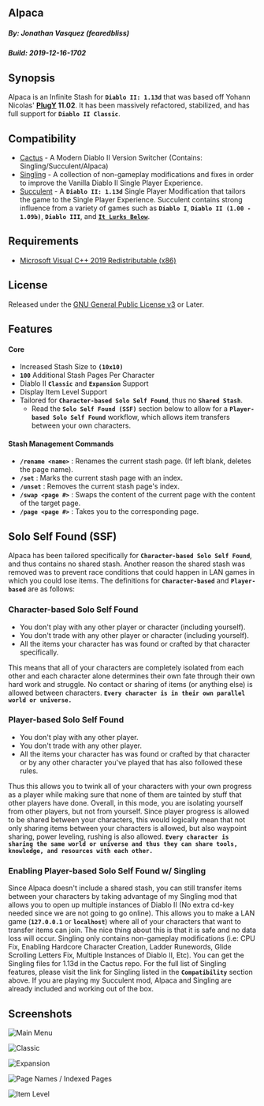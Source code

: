 ## Alpaca
##### By: Jonathan Vasquez (fearedbliss)
##### Build: 2019-12-16-1702

## Synopsis

Alpaca is an Infinite Stash for **`Diablo II: 1.13d`** that was based off Yohann Nicolas'
**[PlugY](http://plugy.free.fr/en/index.html) 11.02**. It has been massively refactored,
stabilized, and has full support for **`Diablo II Classic`**.

## Compatibility

- [Cactus](https://github.com/fearedbliss/Cactus) -
  A Modern Diablo II Version Switcher (Contains: Singling/Succulent/Alpaca)
- [Singling](https://github.com/fearedbliss/Cactus/blob/master/README-SINGLING.md) -
  A collection of non-gameplay modifications and fixes in
  order to improve the Vanilla Diablo II Single Player Experience.
- [Succulent](https://github.com/fearedbliss/Cactus/blob/master/README-SUCCULENT.md) -
  A **`Diablo II: 1.13d`** Single Player Modification that tailors the game to the
  Single Player Experience. Succulent contains strong influence from a variety of
  games such as **`Diablo I`**, **`Diablo II (1.00 - 1.09b)`**, **`Diablo III`**,
  and **[`It Lurks Below`](http://www.itlurksbelow.com/)**.

## Requirements

- [Microsoft Visual C++ 2019 Redistributable (x86)](https://aka.ms/vs/16/release/VC_redist.x86.exe)

## License

Released under the [GNU General Public License v3](LICENSE.md) or Later.

## Features

#### Core

- Increased Stash Size to **`(10x10)`**
- **`100`** Additional Stash Pages Per Character
- Diablo II **`Classic`** and **`Expansion`** Support
- Display Item Level Support
- Tailored for **`Character-based Solo Self Found`**, thus no **`Shared Stash`**.
  - Read the **`Solo Self Found (SSF)`** section below to allow for a
    **`Player-based Solo Self Found`** workflow, which allows item transfers
    between your own characters.

#### Stash Management Commands

- **`/rename <name>`** : Renames the current stash page. (If left blank, deletes the page name).
- **`/set`** : Marks the current stash page with an index.
- **`/unset`** : Removes the current stash page's index.
- **`/swap <page #>`** : Swaps the content of the current page with the content of the target page.
- **`/page <page #>`** : Takes you to the corresponding page.

## Solo Self Found (SSF)

Alpaca has been tailored specifically for **`Character-based Solo Self Found`**,
and thus contains no shared stash. Another reason the shared stash was removed
was to prevent race conditions that could happen in LAN games in which you could
lose items. The definitions for **`Character-based`** and **`Player-based`** are
as follows:

### Character-based Solo Self Found

- You don't play with any other player or character (including yourself).
- You don't trade with any other player or character (including yourself).
- All the items your character has was found or crafted by that character
  specifically.

This means that all of your characters are completely isolated from each other
and each character alone determines their own fate through their own hard work
and struggle. No contact or sharing of items (or anything else) is allowed
between characters. **`Every character is in their own parallel world or
universe.`**

### Player-based Solo Self Found

- You don't play with any other player.
- You don't trade with any other player.
- All the items your character has was found or crafted by that character
  or by any other character you've played that has also followed these rules.

Thus this allows you to twink all of your characters with your own progress
as a player while making sure that none of them are tainted by stuff that
other players have done. Overall, in this mode, you are isolating yourself from
other players, but not from yourself. Since player progress is allowed to be
shared between your characters, this would logically mean that not only sharing
items between your characters is allowed, but also waypoint sharing, power
leveling, rushing is also allowed. **`Every character is sharing the same world
or universe and thus they can share tools, knowledge, and resources with each
other.`**

### Enabling Player-based Solo Self Found w/ Singling

Since Alpaca doesn't include a shared stash, you can still transfer items
between your characters by taking advantage of my Singling mod that allows you
to open up multiple instances of Diablo II (No extra cd-key needed since we are
not going to go online). This allows you to make a LAN game (**`127.0.0.1`** or
**`localhost`**) where all of your characters that want to transfer items can
join. The nice thing about this is that it is safe and no data loss will occur.
Singling only contains non-gameplay modifications (i.e: CPU Fix, Enabling
Hardcore Character Creation, Ladder Runewords, Glide Scrolling Letters Fix,
Multiple Instances of Diablo II, Etc). You can get the Singling files for 1.13d
in the Cactus repo. For the full list of Singling features, please visit the
link for Singling listed in the **`Compatibility`** section above. If you are
playing my Succulent mod, Alpaca and Singling are already included and working
out of the box.

## Screenshots

![Main Menu](https://i.imgur.com/JMHvYZg.jpg)

![Classic](https://i.imgur.com/v8vPURk.jpg)

![Expansion](https://i.imgur.com/xGNrTai.jpg)

![Page Names / Indexed Pages](https://i.imgur.com/3GF3mJ5.jpg)

![Item Level](https://i.imgur.com/jMrFhK3.jpg)